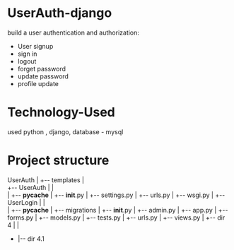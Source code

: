 # UserAuth-django
build a user authentication and authorization:

- User signup
- sign in
- logout
- forget password
- update password
- profile update

# Technology-Used
used python , django, database - mysql

# Project structure
UserAuth
 |
 +-- templates
 |    
 +-- UserAuth
 |  |  
 |  +-- __pycache__
 |  +-- __init__.py 
 |  +-- settings.py
 |  +-- urls.py
 |  +-- wsgi.py
 |
 +-- UserLogin
 |  |  
 |  +-- __pycache__
 |  +-- migrations
 |  +-- __init__.py
 |  +-- admin.py
 |  +-- app.py
 |  +-- forms.py
 |  +-- models.py
 |  +-- tests.py
 |  +-- urls.py
 |  +-- views.py
 |
 +-- dir 4
 |  |  
 +  |-- dir 4.1
